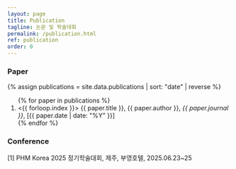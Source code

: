 ```yaml
---
layout: page
title: Publication
tagline: 논문 및 학술대회
permalink: /publication.html
ref: publication
order: 0
---
```


### Paper

{% assign publications = site.data.publications | sort: "date" | reverse %}
<ol>
  {% for paper in publications %}
    <li>
      &lt;{{ forloop.index }}&gt; {{ paper.title }}, {{ paper.author }}, <i>{{ paper.journal }}</i>, [{{ paper.date | date: "%Y"  }}] 
    </li>
  {% endfor %}
</ol>

### Conference

[1] PHM Korea 2025 정기학술대회, 제주, 부영호텔, 2025.06.23~25
